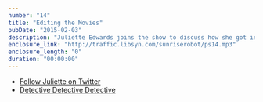```yaml
---
number: "14"
title: "Editing the Movies"
pubDate: "2015-02-03"
description: "Juliette Edwards joins the show to discuss how she got into film editing and her creative influences, before discussing Oscar predictions."
enclosure_link: "http://traffic.libsyn.com/sunriserobot/ps14.mp3"
enclosure_length: "0"
duration: "00:00:00"
---
```

- [Follow Juliette on Twitter](https://twitter.com/jumomachapou)
- [Detective Detective Detective](http://detectivedetectivedetective.com/)
